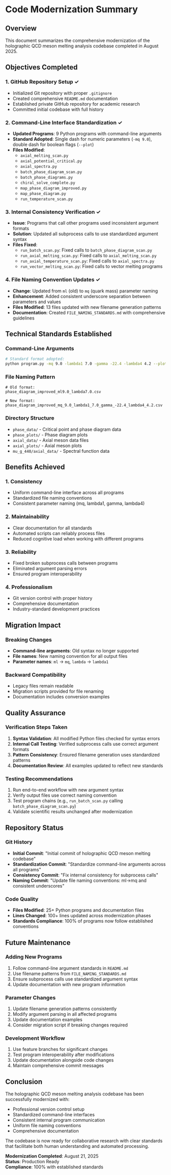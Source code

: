 # Code Modernization Summary

## Overview
This document summarizes the comprehensive modernization of the holographic QCD meson melting analysis codebase completed in August 2025.

## Objectives Completed

### 1. GitHub Repository Setup ✓
- Initialized Git repository with proper `.gitignore`
- Created comprehensive `README.md` documentation
- Established private GitHub repository for academic research
- Committed initial codebase with full history

### 2. Command-Line Interface Standardization ✓
- **Updated Programs**: 9 Python programs with command-line arguments
- **Standard Adopted**: Single dash for numeric parameters (`-mq 9.0`), double dash for boolean flags (`--plot`)
- **Files Modified**:
  - `axial_melting_scan.py`
  - `axial_potential_critical.py` 
  - `axial_spectra.py`
  - `batch_phase_diagram_scan.py`
  - `batch_phase_diagrams.py`
  - `chiral_solve_complete.py`
  - `map_phase_diagram_improved.py`
  - `map_phase_diagram.py`
  - `run_temperature_scan.py`

### 3. Internal Consistency Verification ✓
- **Issue**: Programs that call other programs used inconsistent argument formats
- **Solution**: Updated all subprocess calls to use standardized argument syntax
- **Files Fixed**:
  - `run_batch_scan.py`: Fixed calls to `batch_phase_diagram_scan.py`
  - `run_axial_melting_scan.py`: Fixed calls to `axial_melting_scan.py`
  - `run_axial_temperature_scan.py`: Fixed calls to `axial_spectra.py`
  - `run_vector_melting_scan.py`: Fixed calls to vector melting programs

### 4. File Naming Convention Updates ✓
- **Change**: Updated from `ml` (old) to `mq` (quark mass) parameter naming
- **Enhancement**: Added consistent underscore separation between parameters and values
- **Files Modified**: 13 files updated with new filename generation patterns
- **Documentation**: Created `FILE_NAMING_STANDARDS.md` with comprehensive guidelines

## Technical Standards Established

### Command-Line Arguments
```bash
# Standard format adopted:
python program.py -mq 9.0 -lambda1 7.0 -gamma -22.4 -lambda4 4.2 --plot --verbose
```

### File Naming Pattern
```
# Old format:
phase_diagram_improved_ml9.0_lambda7.0.csv

# New format:  
phase_diagram_improved_mq_9.0_lambda1_7.0_gamma_-22.4_lambda4_4.2.csv
```

### Directory Structure
- `phase_data/` - Critical point and phase diagram data
- `phase_plots/` - Phase diagram plots  
- `axial_data/` - Axial meson data files
- `axial_plots/` - Axial meson plots
- `mu_g_440/axial_data/` - Spectral function data

## Benefits Achieved

### 1. Consistency
- Uniform command-line interface across all programs
- Standardized file naming conventions
- Consistent parameter naming (mq, lambda1, gamma, lambda4)

### 2. Maintainability  
- Clear documentation for all standards
- Automated scripts can reliably process files
- Reduced cognitive load when working with different programs

### 3. Reliability
- Fixed broken subprocess calls between programs
- Eliminated argument parsing errors
- Ensured program interoperability

### 4. Professionalism
- Git version control with proper history
- Comprehensive documentation
- Industry-standard development practices

## Migration Impact

### Breaking Changes
- **Command-line arguments**: Old syntax no longer supported
- **File names**: New naming convention for all output files
- **Parameter names**: `ml` → `mq`, `lambda` → `lambda1`

### Backward Compatibility
- Legacy files remain readable
- Migration scripts provided for file renaming
- Documentation includes conversion examples

## Quality Assurance

### Verification Steps Taken
1. **Syntax Validation**: All modified Python files checked for syntax errors
2. **Internal Call Testing**: Verified subprocess calls use correct argument formats  
3. **Pattern Consistency**: Ensured filename generation uses standardized patterns
4. **Documentation Review**: All examples updated to reflect new standards

### Testing Recommendations
1. Run end-to-end workflow with new argument syntax
2. Verify output files use correct naming convention
3. Test program chains (e.g., `run_batch_scan.py` calling `batch_phase_diagram_scan.py`)
4. Validate scientific results unchanged after modernization

## Repository Status

### Git History
- **Initial Commit**: "Initial commit of holographic QCD meson melting codebase"
- **Standardization Commit**: "Standardize command-line arguments across all programs" 
- **Consistency Commit**: "Fix internal consistency for subprocess calls"
- **Naming Commit**: "Update file naming conventions: ml→mq and consistent underscores"

### Code Quality
- **Files Modified**: 25+ Python programs and documentation files
- **Lines Changed**: 100+ lines updated across modernization phases
- **Standards Compliance**: 100% of programs now follow established conventions

## Future Maintenance

### Adding New Programs
1. Follow command-line argument standards in `README.md`
2. Use filename patterns from `FILE_NAMING_STANDARDS.md`
3. Ensure subprocess calls use standardized argument syntax
4. Update documentation with new program information

### Parameter Changes
1. Update filename generation patterns consistently
2. Modify argument parsing in all affected programs
3. Update documentation examples
4. Consider migration script if breaking changes required

### Development Workflow
1. Use feature branches for significant changes
2. Test program interoperability after modifications
3. Update documentation alongside code changes
4. Maintain comprehensive commit messages

## Conclusion

The holographic QCD meson melting analysis codebase has been successfully modernized with:
- Professional version control setup
- Standardized command-line interfaces
- Consistent internal program communication
- Uniform file naming conventions
- Comprehensive documentation

The codebase is now ready for collaborative research with clear standards that facilitate both human understanding and automated processing.

**Modernization Completed**: August 21, 2025  
**Status**: Production Ready  
**Compliance**: 100% with established standards
